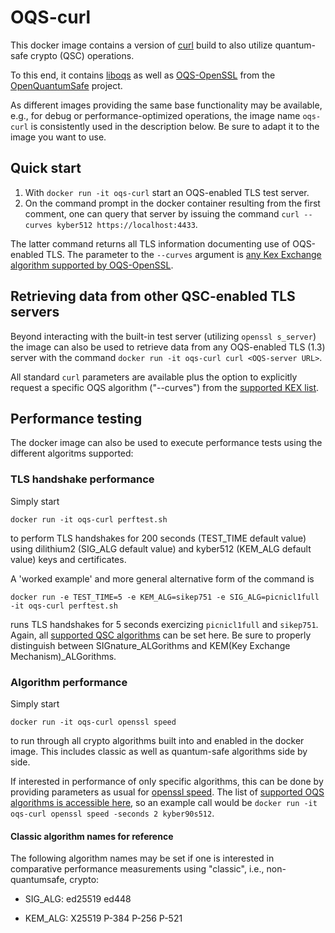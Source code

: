 # OQS-curl

This docker image contains a version of [curl](https://curl.haxx.se) build to also utilize quantum-safe crypto (QSC) operations.

To this end, it contains [liboqs](https://github.com/open-quantum-safe/liboqs) as well as [OQS-OpenSSL](https://github.com/open-quantum-safe/openssl) from the [OpenQuantumSafe](https://openquantumsafe.org) project.

As different images providing the same base functionality may be available, e.g., for debug or performance-optimized operations, the image name `oqs-curl` is consistently used in the description below. Be sure to adapt it to the image you want to use.

## Quick start

1) With `docker run -it oqs-curl` start an OQS-enabled TLS test server.
2) On the command prompt in the docker container resulting from the first comment, one can query that server by issuing the command `curl --curves kyber512 https://localhost:4433`. 

The latter command returns all TLS information documenting use of OQS-enabled TLS. The parameter to the `--curves` argument is [any Kex Exchange algorithm supported by OQS-OpenSSL](https://github.com/open-quantum-safe/openssl#key-exchange).

## Retrieving data from other QSC-enabled TLS servers

Beyond interacting with the built-in test server (utilizing `openssl s_server`) the image can also be used to retrieve data from any OQS-enabled TLS (1.3) server with the command `docker run -it oqs-curl curl <OQS-server URL>`.

All standard `curl` parameters are available plus the option to explicitly request a specific OQS algorithm ("--curves") from the [supported KEX list](https://github.com/open-quantum-safe/openssl#key-exchange).


## Performance testing

The docker image can also be used to execute performance tests using the different algoritms supported: 


### TLS handshake performance

Simply start 
```
docker run -it oqs-curl perftest.sh
```
to perform TLS handshakes for 200 seconds (TEST_TIME default value) using dilithium2 (SIG_ALG default value) and kyber512 (KEM_ALG default value) keys and certificates.

A 'worked example' and more general alternative form of the command is
```
docker run -e TEST_TIME=5 -e KEM_ALG=sikep751 -e SIG_ALG=picnicl1full -it oqs-curl perftest.sh
```
runs TLS handshakes for 5 seconds exercizing `picnicl1full` and `sikep751`. Again, all [supported QSC algorithms](https://github.com/open-quantum-safe/openssl#supported-algorithms) can be set here. Be sure to properly distinguish between SIGnature_ALGorithms and KEM(Key Exchange Mechanism)_ALGorithms.


### Algorithm performance

Simply start 
```
docker run -it oqs-curl openssl speed
```
to run through all crypto algorithms built into and enabled in the docker image. This includes classic as well as quantum-safe algorithms side by side.

If interested in performance of only specific algorithms, this can be done by providing parameters as usual for [openssl speed](https://www.openssl.org/docs/man1.1.1/man1/openssl-speed.html). The list of [supported OQS algorithms is accessible here](https://github.com/open-quantum-safe/openssl#supported-algorithms), so an example call would be `docker run -it oqs-curl openssl speed -seconds 2 kyber90s512`.

#### Classic algorithm names for reference

The following algorithm names may be set if one is interested in comparative performance measurements using "classic", i.e., non-quantumsafe, crypto:

- SIG_ALG: ed25519 ed448

- KEM_ALG: X25519 P-384 P-256 P-521


